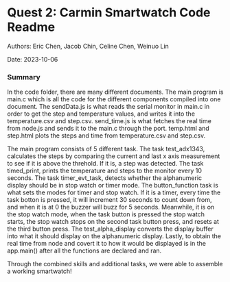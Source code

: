 # Quest 2: Carmin Smartwatch Code Readme

Authors: Eric Chen, Jacob Chin, Celine Chen, Weinuo Lin

Date: 2023-10-06

### Summary

In the code folder, there are many different documents. The main program is main.c which is all the code for the different components compiled into one document. The sendData.js is what reads the serial monitor in main.c in order to get the step and temperature values, and writes it into the temperature.csv and step.csv. send_time.js is what fetches the real time from node.js and sends it to the main.c through the port. temp.html and step.html plots the steps and time from temperature.csv and step.csv.

The main program consists of 5 different task. The task test_adx1343, calculates the steps by comparing the current and last x axis measurement to see if it is above the threhold. If it is, a step was detected. The task timed_print, prints the temperature and steps to the monitor every 10 seconds. The task timer_evt_task, detects whether the alphanumeric display should be in stop watch or timer mode. The button_function task is what sets the modes for timer and stop watch. If it is a timer, every time the task botton is pressed, it will increment 30 seconds to count down from, and when it is at 0 the buzzer will buzz for 5 seconds. Meanwhile, it is on the stop watch mode, when the task button is pressed the stop watch starts, the stop watch stops on the second task button press, and resets at the third button press. The test_alpha_display converts the display buffer into what it should display on the alphanumeric display. Lastly, to obtain the real time from node and covert it to how it would be displayed is in the app.main() after all the functions are declared and ran. 

Through the combined skills and additional tasks, we were able to assemble a working smartwatch!
